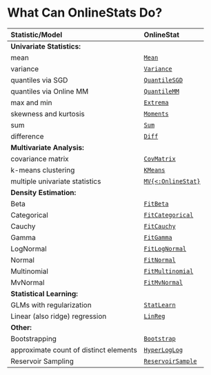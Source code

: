 # What Can OnlineStats Do?

| Statistic/Model                        | OnlineStat                 |
|:---------------------------------------|:---------------------------|
| **Univariate Statistics:**             |                            |
| mean                                   | [`Mean`](@ref)             |
| variance                               | [`Variance`](@ref)         |
| quantiles via SGD                      | [`QuantileSGD`](@ref)      |
| quantiles via Online MM                | [`QuantileMM`](@ref)       |
| max and min                            | [`Extrema`](@ref)          |
| skewness and kurtosis                  | [`Moments`](@ref)          |
| sum                                    | [`Sum`](@ref)              |
| difference                             | [`Diff`](@ref)             |
| **Multivariate Analysis:**             |                            |
| covariance matrix                      | [`CovMatrix`](@ref)        |
| k-means clustering                     | [`KMeans`](@ref)           |
| multiple univariate statistics         | [`MV{<:OnlineStat}`](@ref) |
| **Density Estimation:**                |                            |
| Beta                                   | [`FitBeta`](@ref)          |
| Categorical                            | [`FitCategorical`](@ref)   |
| Cauchy                                 | [`FitCauchy`](@ref)        |
| Gamma                                  | [`FitGamma`](@ref)         |
| LogNormal                              | [`FitLogNormal`](@ref)     |
| Normal                                 | [`FitNormal`](@ref)        |
| Multinomial                            | [`FitMultinomial`](@ref)   |
| MvNormal                               | [`FitMvNormal`](@ref)      |
| **Statistical Learning:**              |                            |
| GLMs with regularization               | [`StatLearn`](@ref)        |
| Linear (also ridge) regression         | [`LinReg`](@ref)           |
| **Other:**                             |                            |
| Bootstrapping                          | [`Bootstrap`](@ref)        |
| approximate count of distinct elements | [`HyperLogLog`](@ref)      |
| Reservoir Sampling                     | [`ReservoirSample`](@ref)  |
